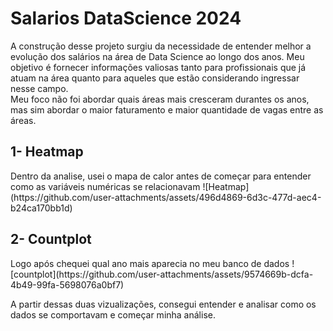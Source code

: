 # Salarios DataScience 2024

A construção desse projeto surgiu da necessidade de entender melhor a evolução dos salários na área de Data Science ao longo dos anos. Meu objetivo é fornecer informações valiosas tanto para profissionais que já atuam na área quanto para aqueles que estão considerando ingressar nesse campo. <br>
Meu foco não foi abordar quais áreas mais cresceram durantes os anos, mas sim abordar o maior faturamento e maior quantidade de vagas entre as áreas.

## 1- Heatmap
<p> Dentro da analise, usei o mapa de calor antes de começar para entender como as variáveis numéricas se relacionavam 
![Heatmap](https://github.com/user-attachments/assets/496d4869-6d3c-477d-aec4-b24ca170bb1d)

## 2- Countplot
<p> Logo após chequei qual ano mais aparecia no meu banco de dados 
![countplot](https://github.com/user-attachments/assets/9574669b-dcfa-4b49-99fa-5698076a0bf7)

A partir dessas duas vizualizações, consegui entender e analisar como os dados se comportavam e começar minha análise.
